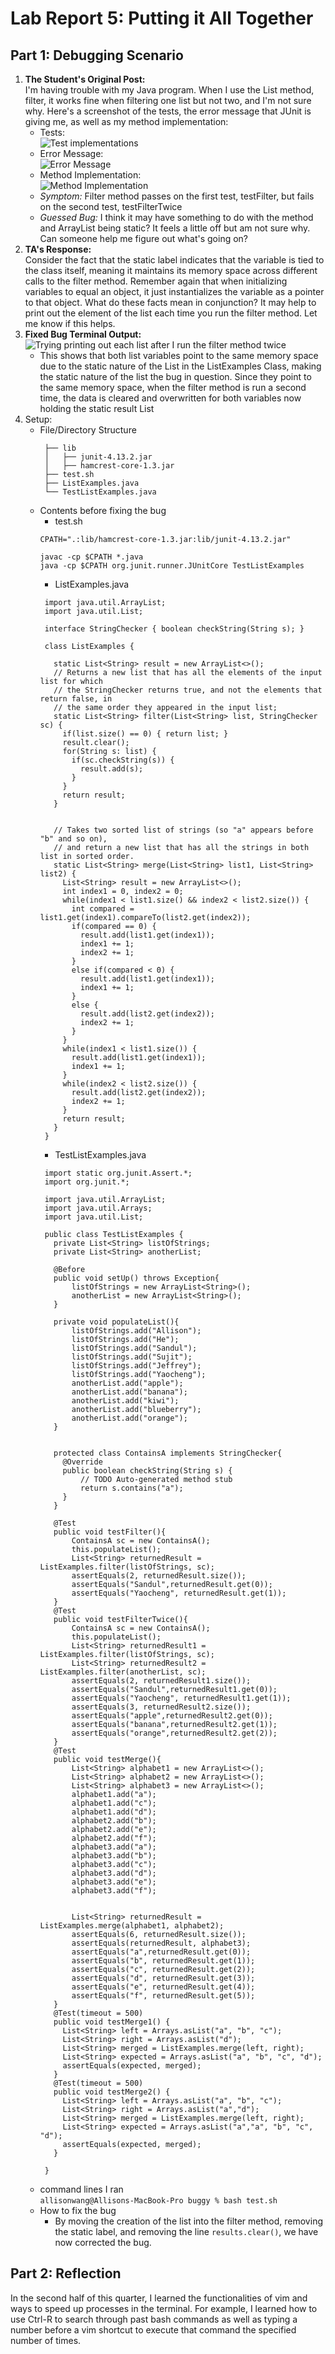 # Lab Report 5: Putting it All Together
## Part 1: Debugging Scenario
1. **The Student's Original Post:**\
  I'm having trouble with my Java program. When I use the List method, filter, it works fine when filtering one list but not two, 
  and I'm not sure why. Here's a screenshot of the tests, the error message that JUnit is giving me, as well as my method
  implementation:
    - Tests:\
      ![Test implementations](tests.png)
    - Error Message:\
      ![Error Message](errorMessage.png)
    - Method Implementation:\
      ![Method Implementation](codeImplementation.png)
    - *Symptom:* Filter method passes on the first test, testFilter, but fails on the second test, testFilterTwice
    - *Guessed Bug:* I think it may have something to do with the method and ArrayList being static? It feels a little off but am 
    not sure why. Can someone help me figure out what's going on?
2. **TA's Response:**\
  Consider the fact that the static label indicates that the variable is tied to the class itself, meaning it maintains its
  memory space across different calls to the filter method. Remember again that when initializing variables to equal an object,
  it just instantializes the variable as a pointer to that object. What do these facts mean in conjunction? It may help to print
  out the element of the list each time you run the filter method.  Let me know if this helps.
3. **Fixed Bug Terminal Output:**
   ![Trying printing out each list after I run the filter method twice](testByPrinting.png)
     - This shows that both list variables point to the same memory space due to the static nature of the List in the ListExamples
       Class, making the static nature of the list the bug in question. Since they point to the same memory space, when the filter
       method is run a second time, the data is cleared and overwritten for both variables now holding the static result List
4. Setup:
     - File/Directory Structure
       ```
        ├── lib
        │   ├── junit-4.13.2.jar
        │   ├── hamcrest-core-1.3.jar
        ├── test.sh
        ├── ListExamples.java
        └── TestListExamples.java
       ```
     - Contents before fixing the bug
       - test.sh
       ```
       CPATH=".:lib/hamcrest-core-1.3.jar:lib/junit-4.13.2.jar"

       javac -cp $CPATH *.java
       java -cp $CPATH org.junit.runner.JUnitCore TestListExamples
       ``` 
       - ListExamples.java
       ```
        import java.util.ArrayList;
        import java.util.List;
        
        interface StringChecker { boolean checkString(String s); }
        
        class ListExamples {
        
          static List<String> result = new ArrayList<>();
          // Returns a new list that has all the elements of the input list for which
          // the StringChecker returns true, and not the elements that return false, in
          // the same order they appeared in the input list;
          static List<String> filter(List<String> list, StringChecker sc) {
            if(list.size() == 0) { return list; }
            result.clear();
            for(String s: list) {
              if(sc.checkString(s)) {
                result.add(s);
              }
            }
            return result;
          }
        
        
          // Takes two sorted list of strings (so "a" appears before "b" and so on),
          // and return a new list that has all the strings in both list in sorted order.
          static List<String> merge(List<String> list1, List<String> list2) {
            List<String> result = new ArrayList<>();
            int index1 = 0, index2 = 0;
            while(index1 < list1.size() && index2 < list2.size()) {
              int compared = list1.get(index1).compareTo(list2.get(index2));
              if(compared == 0) {
                result.add(list1.get(index1));
                index1 += 1;
                index2 += 1;
              }
              else if(compared < 0) {
                result.add(list1.get(index1));
                index1 += 1;
              }
              else {
                result.add(list2.get(index2));
                index2 += 1;
              }
            }
            while(index1 < list1.size()) {
              result.add(list1.get(index1));
              index1 += 1;
            }
            while(index2 < list2.size()) {
              result.add(list2.get(index2));
              index2 += 1;
            }
            return result;
          }
        }

       ```
       - TestListExamples.java
       ```
        import static org.junit.Assert.*;
        import org.junit.*;
        
        import java.util.ArrayList;
        import java.util.Arrays;
        import java.util.List;
        
        public class TestListExamples {
          private List<String> listOfStrings;
          private List<String> anotherList;
        
          @Before
          public void setUp() throws Exception{
              listOfStrings = new ArrayList<String>();
              anotherList = new ArrayList<String>();
          }
        
          private void populateList(){
              listOfStrings.add("Allison");
              listOfStrings.add("He");
              listOfStrings.add("Sandul");
              listOfStrings.add("Sujit");
              listOfStrings.add("Jeffrey");
              listOfStrings.add("Yaocheng");
              anotherList.add("apple");
              anotherList.add("banana");
              anotherList.add("kiwi");
              anotherList.add("blueberry");
              anotherList.add("orange");
          }
        
          
          protected class ContainsA implements StringChecker{
            @Override
            public boolean checkString(String s) {
                // TODO Auto-generated method stub
                return s.contains("a");
            }
          }
          
          @Test
          public void testFilter(){
              ContainsA sc = new ContainsA();
              this.populateList();
              List<String> returnedResult = ListExamples.filter(listOfStrings, sc);
              assertEquals(2, returnedResult.size());
              assertEquals("Sandul",returnedResult.get(0));
              assertEquals("Yaocheng", returnedResult.get(1));
          }
          @Test
          public void testFilterTwice(){
              ContainsA sc = new ContainsA();
              this.populateList();
              List<String> returnedResult1 = ListExamples.filter(listOfStrings, sc);
              List<String> returnedResult2 = ListExamples.filter(anotherList, sc);
              assertEquals(2, returnedResult1.size());
              assertEquals("Sandul",returnedResult1.get(0));
              assertEquals("Yaocheng", returnedResult1.get(1));
              assertEquals(3, returnedResult2.size());
              assertEquals("apple",returnedResult2.get(0));
              assertEquals("banana",returnedResult2.get(1));
              assertEquals("orange",returnedResult2.get(2));
          }
          @Test
          public void testMerge(){
              List<String> alphabet1 = new ArrayList<>();
              List<String> alphabet2 = new ArrayList<>();
              List<String> alphabet3 = new ArrayList<>();
              alphabet1.add("a");
              alphabet1.add("c");
              alphabet1.add("d");
              alphabet2.add("b");
              alphabet2.add("e");
              alphabet2.add("f");
              alphabet3.add("a");
              alphabet3.add("b");
              alphabet3.add("c");
              alphabet3.add("d");
              alphabet3.add("e");
              alphabet3.add("f");
        
        
              List<String> returnedResult = ListExamples.merge(alphabet1, alphabet2);
              assertEquals(6, returnedResult.size());
              assertEquals(returnedResult, alphabet3);
              assertEquals("a",returnedResult.get(0));
              assertEquals("b", returnedResult.get(1));
              assertEquals("c", returnedResult.get(2));
              assertEquals("d", returnedResult.get(3));
              assertEquals("e", returnedResult.get(4));
              assertEquals("f", returnedResult.get(5));
          }
          @Test(timeout = 500)
          public void testMerge1() {
            List<String> left = Arrays.asList("a", "b", "c");
            List<String> right = Arrays.asList("d");
            List<String> merged = ListExamples.merge(left, right);
            List<String> expected = Arrays.asList("a", "b", "c", "d");
            assertEquals(expected, merged);
          }
          @Test(timeout = 500)
          public void testMerge2() {
            List<String> left = Arrays.asList("a", "b", "c");
            List<String> right = Arrays.asList("a","d");
            List<String> merged = ListExamples.merge(left, right);
            List<String> expected = Arrays.asList("a","a", "b", "c", "d");
            assertEquals(expected, merged);
          }
          
        }

       ```
     - command lines I ran\
       `allisonwang@Allisons-MacBook-Pro buggy % bash test.sh`
     - How to fix the bug
       - By moving the creation of the list into the filter method, removing the static label, and removing the line
         `results.clear()`, we have now corrected the bug.
   
   
## Part 2: Reflection
In the second half of this quarter, I learned the functionalities of vim and ways to speed up processes in the terminal. 
For example, I learned how to use Ctrl-R to search through past bash commands as well as typing a number before a vim shortcut to 
execute that command the specified number of times. 
